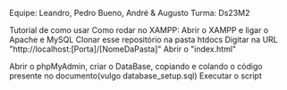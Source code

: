 Equipe: Leandro, Pedro Bueno, André & Augusto
Turma: Ds23M2

Tutorial de como usar
  Como rodar no XAMPP: Abrir o XAMPP e ligar o Apache e MySQL
  Clonar esse repositório na pasta htdocs
  Digitar na URL "http://localhost:[Porta]/[NomeDaPasta]"
  Abrir o "index.html"

  Abrir o phpMyAdmin, criar o DataBase, copiando e colando o código presente no documento(vulgo database_setup.sql)
  Executar o script
